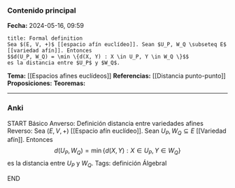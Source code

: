 ### Contenido principal

**Fecha:** 2024-05-16, 09:59

```ad-formal
title: Formal definition
Sea $(E, V, +)$ [[espacio afín euclídeo]]. Sean $U_P, W_Q \subseteq E$ [[variedad afín]]. Entonces
$$d(U_P, W_Q) = \min \{d(X, Y) : X \in U_P, Y \in W_Q \}$$
es la distancia entre $U_P$ y $W_Q$.
```

**Tema:** [[Espacios afines euclídeos]]
**Referencias:** [[Distancia punto-punto]]
**Proposiciones:**
**Teoremas:**

---
### Anki

START
Básico
Anverso: Definición distancia entre variedades afines
Reverso: Sea $(E, V, +)$ [[Espacio afín euclídeo]]. Sean $U_P, W_Q \subseteq E$ [[Variedad afín]]. Entonces
$$d(U_P, W_Q) = \min \{d(X, Y) : X \in U_P, Y \in W_Q \}$$
es la distancia entre $U_P$ y $W_Q$.
Tags: definición ÁlgebraI
<!--ID: 1715864620225-->
END

